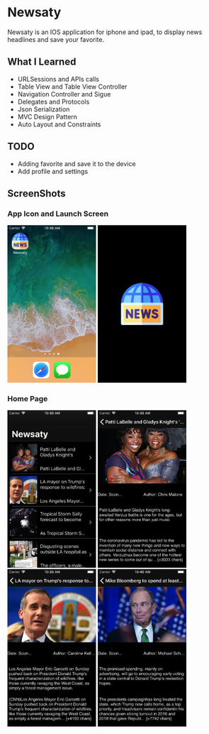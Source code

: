 # Newsaty
Newsaty is an IOS application for iphone and ipad, to display news headlines and save your favorite.

## What I Learned
<ul>
  <li>URLSessions and APIs calls</li>
  <li>Table View and Table View Controller</li>
  <li>Navigation Controller and Sigue</li>
  <li>Delegates and Protocols</li>
  <li>Json Serialization</li>
  <li>MVC Design Pattern</li>
  <li>Auto Layout and Constraints</li>
</ul>

## TODO
<ul>
  <li>Adding favorite and save it to the device</li>
  <li>Add profile and settings</li>
</ul>

## ScreenShots
### App Icon and Launch Screen
<img src="/src/im1.png" width="200px"> <img src="/src/im2.png" width="200px">

### Home Page
<img src="/src/im3.png" width="200px">  <img src="/src/im4.png" width="200px">
<img src="/src/im5.png" width="200px">  <img src="/src/im6.png" width="200px">
